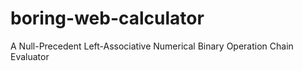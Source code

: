 # boring-web-calculator
A Null-Precedent Left-Associative Numerical Binary Operation Chain Evaluator

